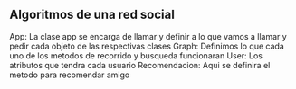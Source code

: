 ## Algoritmos de una red social 
App:
La clase app se encarga de llamar y definir a lo que vamos a llamar  y pedir cada objeto de las respectivas clases
Graph:
Definimos lo que cada uno de los metodos de recorrido y busqueda funcionaran
User:
Los atributos que tendra cada usuario
Recomendacion:
Aqui se definira el metodo para recomendar amigo